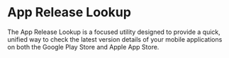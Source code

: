 # App Release Lookup

The App Release Lookup is a focused utility designed to provide a quick, unified way to check the latest version details of your mobile applications on both the Google Play Store and Apple App Store.
